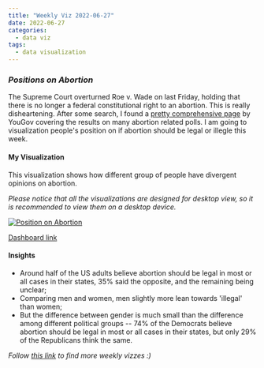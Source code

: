 ```yaml
---
title: "Weekly Viz 2022-06-27"
date: 2022-06-27
categories:
  - data viz
tags:
  - data visualization
---
```


### *Positions on Abortion*

The Supreme Court overturned Roe v. Wade on last Friday, holding that there is no longer a federal constitutional right to an abortion. This is really disheartening. After some search, I found a [pretty comprehensive page](https://today.yougov.com/topics/politics/articles-reports/2022/06/10/abortion-summary-polling) by YouGov covering the results on many abortion related polls. I am going to visualization people's position on if abortion should be legal or illegle this week.  

#### My Visualization

This visualization shows how different group of people have divergent opinions on abortion.  

*Please notice that all the visualizations are designed for desktop view, so it is recommended to view them on a desktop device.*  

<div class='tableauPlaceholder' id='viz1656390040818' style='position: relative'>
  <noscript><a href='#'>
    <img alt='Position on Abortion ' src='https:&#47;&#47;public.tableau.com&#47;static&#47;images&#47;20&#47;20220627PositiononAbortion&#47;PositiononAbortion&#47;1_rss.png' style='border: none' />
    </a></noscript>
  <object class='tableauViz'  style='display:none;'>
    <param name='host_url' value='https%3A%2F%2Fpublic.tableau.com%2F' />
    <param name='embed_code_version' value='3' />
    <param name='site_root' value='' />
    <param name='name' value='20220627PositiononAbortion&#47;PositiononAbortion' />
    <param name='tabs' value='no' />
    <param name='toolbar' value='yes' />
    <param name='static_image' value='https:&#47;&#47;public.tableau.com&#47;static&#47;images&#47;20&#47;20220627PositiononAbortion&#47;PositiononAbortion&#47;1.png' />
    <param name='animate_transition' value='yes' />
    <param name='display_static_image' value='yes' />
    <param name='display_spinner' value='yes' />
    <param name='display_overlay' value='yes' />
    <param name='display_count' value='yes' />
    <param name='language' value='en-US' />
    <param name='filter' value='publish=yes' />
  </object></div>     
  <script type='text/javascript'>  
  var divElement = document.getElementById('viz1656390040818');          
  var vizElement = divElement.getElementsByTagName('object')[0];           
  if ( divElement.offsetWidth > 800 ) { vizElement.style.width='800px';vizElement.style.height='527px';} else if ( divElement.offsetWidth > 500 ) { vizElement.style.width='800px';vizElement.style.height='527px';} else { vizElement.style.width='100%';vizElement.style.height='727px';}               
  var scriptElement = document.createElement('script');        
  scriptElement.src = 'https://public.tableau.com/javascripts/api/viz_v1.js';  
  vizElement.parentNode.insertBefore(scriptElement, vizElement);          
</script>  

[Dashboard link](https://public.tableau.com/views/20220627PositiononAbortion/PositiononAbortion?:language=en-US&publish=yes&:display_count=n&:origin=viz_share_link)
  
#### Insights
* Around half of the US adults believe abortion should be legal in most or all cases in their states, 35% said the opposite, and the remaining being unclear;  
* Comparing men and women, men slightly more lean towards 'illegal' than women;  
* But the difference between gender is much small than the difference among different political groups -- 74% of the Democrats believe abortion should be legal in most or all cases in their states, but only 29% of the Republicans think the same.  
  
*Follow [this link](https://yudong-94.github.io/personal-website/project/WeeklyViz2022/) to find more weekly vizzes :)*
